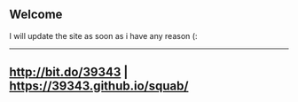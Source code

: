## Welcome

I will update the site as soon as i have any reason (:

------
http://bit.do/39343 | https://39343.github.io/squab/
------